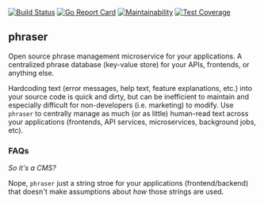 [![Build Status](https://cloud.drone.io/api/badges/augmentable-opensource/phraser/status.svg)](https://cloud.drone.io/augmentable-opensource/phraser)
[![Go Report Card](https://goreportcard.com/badge/github.com/augmentable-opensource/phraser)](https://goreportcard.com/report/github.com/augmentable-opensource/phraser)
[![Maintainability](https://api.codeclimate.com/v1/badges/7849d3b904e0249f6402/maintainability)](https://codeclimate.com/github/augmentable-opensource/phraser/maintainability)
[![Test Coverage](https://api.codeclimate.com/v1/badges/7849d3b904e0249f6402/test_coverage)](https://codeclimate.com/github/augmentable-opensource/phraser/test_coverage)

## phraser

Open source phrase management microservice for your applications. A centralized phrase database (key-value store) for your APIs, frontends, or anything else.

Hardcoding text (error messages, help text, feature explanations, etc.) into your source code is quick and dirty, but can be inefficient to maintain and especially difficult for non-developers (i.e. marketing) to modify. Use `phraser` to centrally manage as much (or as little) human-read text across your applications (frontends, API services, microservices, background jobs, etc).


### FAQs

_So it's a CMS?_

Nope, `phraser` just a string stroe for your applications (frontend/backend) that doesn't make assumptions about _how_ those strings are used.

